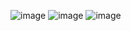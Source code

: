 ![image](https://github.com/user-attachments/assets/903dacc6-8f61-4e8f-9b32-0999464b3d84)
![image](https://github.com/user-attachments/assets/996c17e4-8baa-49f1-938c-6d0ba23af2ed)
![image](https://github.com/user-attachments/assets/537fb6e4-fcc8-4c80-bd6f-47f8d61744d2)
